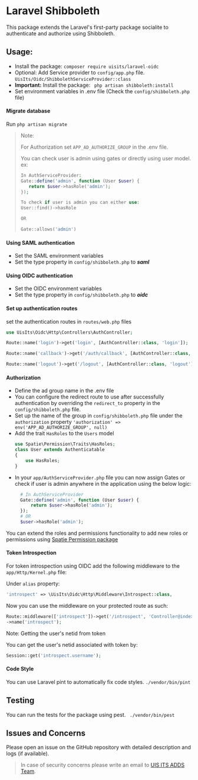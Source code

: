 # Laravel Shibboleth

This package extends the Laravel's first-party package socialite to authenticate and authorize using Shibboleth.

## Usage:
- Install the package:
```composer require uisits/laravel-oidc```
- Optional: Add Service provider to `config/app.php` file.
```UisIts/Oidc/ShibbolethServiceProvider::class```
- **Important:** Install the package:
``` php artisan shibboleth:install```
- Set environment variables in .env file (Check the `config/shibboleth.php` file)

#### Migrate database
Run `php artisan migrate`

> Note:
> 
> For Authorization set `APP_AD_AUTHORIZE_GROUP` in the .env file.
> 
> You can check user is admin using gates or directly using user model. ex:
> 
> ```php
> In AuthServiceProvider:
> Gate::define('admin', function (User $user) {
>    return $user->hasRole('admin');
> });
> 
> To check if user is admin you can either use:
> User::find()->hasRole
> 
> OR
> 
> Gate::allows('admin')
> ```

#### Using SAML authentication 
- Set the SAML environment variables
- Set the type property in `config/shibboleth.php` to ***saml***

#### Using OIDC authentication
- Set the OIDC environment variables
- Set the type property in `config/shibboleth.php` to ***oidc***

#### Set up authentication routes
set the authentication routes in `routes/web.php` files
```php
use UisIts\Oidc\Http\Controllers\AuthController;

Route::name('login')->get('login', [AuthController::class, 'login']);

Route::name('callback')->get('/auth/callback', [AuthController::class, 'callback']);

Route::name('logout')->get('/logout', [AuthController::class, 'logout']);
```

#### Authorization
- Define the ad group name in the .env file
- You can configure the redirect route to use after successfully authentication by overriding the `redirect_to` property in the `config/shibboleth.php` file. 
- Set up the name of the group in `config/shibboleth.php` file under the `authorization` property
  `'authorization' => env('APP_AD_AUTHORIZE_GROUP', null)`
- Add the trait `HasRoles` to the `Users` model
    ```php
    use Spatie\Permission\Traits\HasRoles;
    class User extends Authenticatable
    {
        use HasRoles;
    }
    ```
- In your `app/AuthServiceProvider.php` file you can now assign Gates or check if user is admin anywhere in the application using the below logic:
  ```php
    # In AuthServiceProvider
    Gate::define('admin', function (User $user) {
        return $user->hasRole('admin');
    });
    # OR
    $user->hasRole('admin');
  ```

You can extend the roles and permissions functionality to add new roles or permissions using [Spatie Permission package](https://spatie.be/docs/laravel-permission/v5/basic-usage/basic-usage)

#### Token Introspection
For token introspection using OIDC add the following middleware to the `app/Http/Kernel.php` file:

Under `alias` property:
```php
'introspect' => \UisIts\Oidc\Http\Middleware\Introspect::class,
```

Now you can use the middleware on your protected route as such:
```php
Route::middleware(['introspect'])->get('/introspect', 'Controller@index')
->name('introspect');
```
Note: Getting the user's netid from token
 
You can get the user's netid associated with token by:
```php
Session::get('introspect.username');
```

#### Code Style
You can use Laravel pint to automatically fix code styles.
```./vendor/bin/pint```

## Testing
You can run the tests for the package using pest.
``` ./vendor/bin/pest```

## Issues and Concerns
Please open an issue on the GitHub repository with detailed description and logs (if available).
> In case of security concerns please write an email to [UIS ITS ADDS Team](uisappdevdl@uis.edu). 
